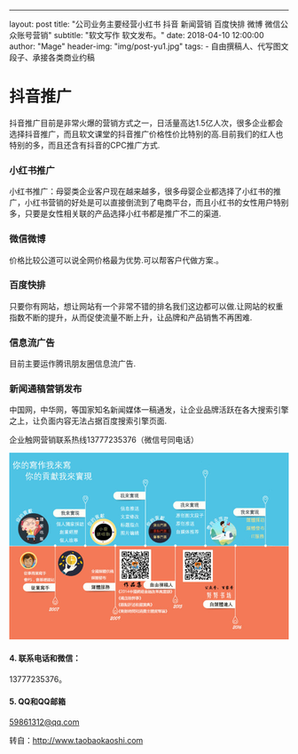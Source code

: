 ---
layout:     post
title:      "公司业务主要经营小红书 抖音 新闻营销 百度快排 微博 微信公众账号营销"
subtitle: "软文写作 软文发布。"
date:       2018-04-10 12:00:00
author:     "Mage"
header-img: "img/post-yu1.jpg"
tags:
    - 自由撰稿人、代写图文段子、承接各类商业约稿



# 抖音推广

抖音推广目前是非常火爆的营销方式之一，日活量高达1.5亿人次，很多企业都会选择抖音推广，而且软文课堂的抖音推广价格性价比特别的高.目前我们的红人也特别的多，而且还含有抖音的CPC推广方式.

### 小红书推广

小红书推广：母婴类企业客户现在越来越多，很多母婴企业都选择了小红书的推广，小红书营销的好处是可以直接倒流到了电商平台，而且小红书的女性用户特别多，只要是女性相关联的产品选择小红书都是推广不二的渠道.

### 微信微博

价格比较公道可以说全网价格最为优势.可以帮客户代做方案.。

### 百度快排

只要你有网站，想让网站有一个非常不错的排名我们这边都可以做.让网站的权重指数不断的提升，从而促使流量不断上升，让品牌和产品销售不再困难.

### 信息流广告

目前主要运作腾讯朋友圈信息流广告.

### 新闻通稿营销发布

中国网，中华网，等国家知名新闻媒体一稿通发，让企业品牌活跃在各大搜索引擎之上，让负面内容无法占据百度搜索引擎页面.

企业触网营销联系热线13777235376（微信号同电话）

![微信与电话联系方式：13777235376](/img/xiezuo.jpg)

#### 4.  联系电话和微信：

13777235376。

#### 5. QQ和QQ邮箱

59861312@qq.com

转自：http://www.taobaokaoshi.com
